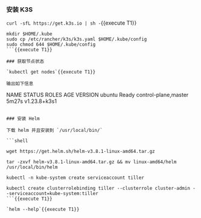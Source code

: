 ### 安装 K3S

`curl -sfL https://get.k3s.io | sh -`{{execute T1}}

```shell
mkdir $HOME/.kube
sudo cp /etc/rancher/k3s/k3s.yaml $HOME/.kube/config
sudo chmod 644 $HOME/.kube/config
```{{execute T1}}

### 获取节点状态

`kubectl get nodes`{{execute T1}}

输出如下信息

```
NAME     STATUS   ROLES                  AGE     VERSION
ubuntu   Ready    control-plane,master   5m27s   v1.23.8+k3s1
```

### 安装 Helm

下载 helm 并且安装到 `/usr/local/bin/`

```shell

wget https://get.helm.sh/helm-v3.8.1-linux-amd64.tar.gz

tar -zxvf helm-v3.8.1-linux-amd64.tar.gz && mv linux-amd64/helm /usr/local/bin/helm

kubectl -n kube-system create serviceaccount tiller
 
kubectl create clusterrolebinding tiller --clusterrole cluster-admin --serviceaccount=kube-system:tiller 
```{{execute T1}}

`helm --help`{{execute T1}}


